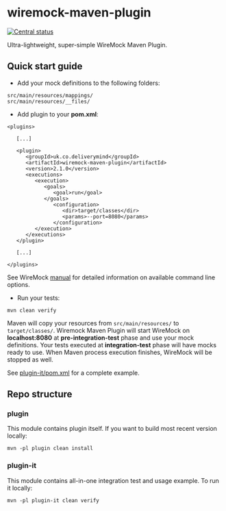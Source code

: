 # wiremock-maven-plugin

[![Central status](https://maven-badges.herokuapp.com/maven-central/uk.co.deliverymind/wiremock-maven-plugin/badge.svg)](https://maven-badges.herokuapp.com/maven-central/uk.co.deliverymind/wiremock-maven-plugin)

Ultra-lightweight, super-simple WireMock Maven Plugin. 

## Quick start guide

- Add your mock definitions to the following folders:

```
src/main/resources/mappings/
src/main/resources/__files/
```

- Add plugin to your **pom.xml**:

```
<plugins>

   [...]

   <plugin>
      <groupId>uk.co.deliverymind</groupId>
      <artifactId>wiremock-maven-plugin</artifactId>
      <version>2.1.0</version>
      <executions>
         <execution>
            <goals>
               <goal>run</goal>
            </goals>
               <configuration>
                  <dir>target/classes</dir>
                  <params>--port=8080</params>
               </configuration>
         </execution>
      </executions>
   </plugin>
   
   [...]
   
</plugins>
```

See WireMock [manual](http://wiremock.org/docs/running-standalone/) for detailed information on available command line options.

- Run your tests:

`mvn clean verify`

Maven will copy your resources from `src/main/resources/` to `target/classes/`. Wiremock Maven Plugin will start WireMock on **localhost:8080** at **pre-integration-test** phase and use your mock definitions. Your tests executed at **integration-test** phase will have mocks ready to use. When Maven process execution finishes, WireMock will be stopped as well.

See [plugin-it/pom.xml](https://github.com/deliverymind/wiremock-maven-plugin/blob/679bb2459baf3e9e2d75a2614b31825b10253a88/plugin-it/pom.xml) for a complete example.

## Repo structure

### plugin

This module contains plugin itself. If you want to build most recent version locally:

`mvn -pl plugin clean install`

### plugin-it

This module contains all-in-one integration test and usage example. To run it locally:

`mvn -pl plugin-it clean verify`
